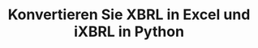 ﻿---
title: Konvertieren Sie XBRL in Excel und iXBRL in Python
linktitle: Wandlung
type: docs
weight: 25
url: /de/python-net/conversion/
description: Python Finance Bibliothek API kann verwendet werden, um XBRL in Excel XLSX- und iXBRL-Formate zu konvertieren.
---
